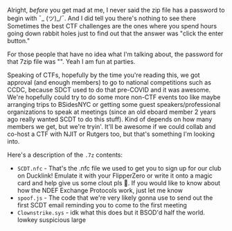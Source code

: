 Alright, *before* you get mad at me, I never said the zip file has a password to begin with ¯\_ (ツ)_/¯. And I did tell you there's nothing to see there
Sometimes the best CTF challenges are the ones where you spend hours going down rabbit holes just to find out that the answer was "click the enter button."

For those people that have no idea what I'm talking about, the password for that 7zip file was "". Yeah I am fun at parties.

Speaking of CTFs, hopefully by the time you're reading this, we got approval (and enough members) to go to national competitions such as CCDC, because SDCT used to do that pre-COVID and it was awesome. We're hopefully could try to do some more non-CTF events too like maybe arranging trips to BSidesNYC or getting some guest speakers/professional organizations to speak at meetings (since an old eboard member 2 years ago really wanted SCDT to do this stuff). Kind of depends on how many members we get, but we're tryin'. It'll be awesome if we could collab and co-host a CTF with NJIT or Rutgers too, but that's something I'm looking into.

Here's a description of the `.7z` contents:
* `SCDT.nfc` - That's the .nfc file we used to get you to sign up for our club on Ducklink! Emulate it with your FlipperZero or write it onto a magic card and help give us some clout pls 🥺. If you would like to know about how the NDEF Exchange Protocols work, just let me know
* `spoof.js` - The code that we're very likely gonna use to send out the first SCDT email reminding you to come to the first meeting
* `Clownstrike.sys` - idk what this does but it BSOD'd half the world. lowkey suspicious large